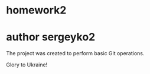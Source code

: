 # homework2

# author sergeyko2

The project was created to perform basic Git operations.

Glory to Ukraine!